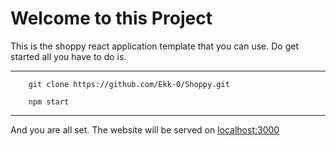 # Welcome to this Project

This is the shoppy react application template that you can use.
Do get started all you have to do is.
___
```
    git clone https://github.com/Ekk-0/Shoppy.git
    
    npm start
```
___
And you are all set. The website will be served on <localhost:3000>